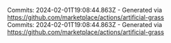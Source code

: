Commits: 2024-02-01T19:08:44.863Z - Generated via https://github.com/marketplace/actions/artificial-grass
<br>
Commits: 2024-02-01T19:08:44.863Z - Generated via https://github.com/marketplace/actions/artificial-grass
<br>
